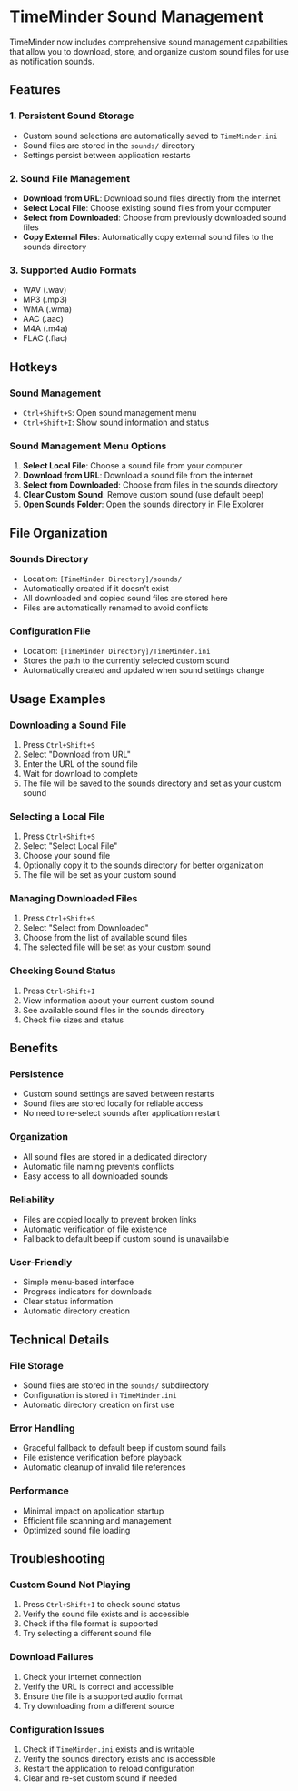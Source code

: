 # TimeMinder Sound Management

TimeMinder now includes comprehensive sound management capabilities that allow you to download, store, and organize custom sound files for use as notification sounds.

## Features

### 1. Persistent Sound Storage
- Custom sound selections are automatically saved to `TimeMinder.ini`
- Sound files are stored in the `sounds/` directory
- Settings persist between application restarts

### 2. Sound File Management
- **Download from URL**: Download sound files directly from the internet
- **Select Local File**: Choose existing sound files from your computer
- **Select from Downloaded**: Choose from previously downloaded sound files
- **Copy External Files**: Automatically copy external sound files to the sounds directory

### 3. Supported Audio Formats
- WAV (.wav)
- MP3 (.mp3)
- WMA (.wma)
- AAC (.aac)
- M4A (.m4a)
- FLAC (.flac)

## Hotkeys

### Sound Management
- `Ctrl+Shift+S`: Open sound management menu
- `Ctrl+Shift+I`: Show sound information and status

### Sound Management Menu Options
1. **Select Local File**: Choose a sound file from your computer
2. **Download from URL**: Download a sound file from the internet
3. **Select from Downloaded**: Choose from files in the sounds directory
4. **Clear Custom Sound**: Remove custom sound (use default beep)
5. **Open Sounds Folder**: Open the sounds directory in File Explorer

## File Organization

### Sounds Directory
- Location: `[TimeMinder Directory]/sounds/`
- Automatically created if it doesn't exist
- All downloaded and copied sound files are stored here
- Files are automatically renamed to avoid conflicts

### Configuration File
- Location: `[TimeMinder Directory]/TimeMinder.ini`
- Stores the path to the currently selected custom sound
- Automatically created and updated when sound settings change

## Usage Examples

### Downloading a Sound File
1. Press `Ctrl+Shift+S`
2. Select "Download from URL"
3. Enter the URL of the sound file
4. Wait for download to complete
5. The file will be saved to the sounds directory and set as your custom sound

### Selecting a Local File
1. Press `Ctrl+Shift+S`
2. Select "Select Local File"
3. Choose your sound file
4. Optionally copy it to the sounds directory for better organization
5. The file will be set as your custom sound

### Managing Downloaded Files
1. Press `Ctrl+Shift+S`
2. Select "Select from Downloaded"
3. Choose from the list of available sound files
4. The selected file will be set as your custom sound

### Checking Sound Status
1. Press `Ctrl+Shift+I`
2. View information about your current custom sound
3. See available sound files in the sounds directory
4. Check file sizes and status

## Benefits

### Persistence
- Custom sound settings are saved between restarts
- Sound files are stored locally for reliable access
- No need to re-select sounds after application restart

### Organization
- All sound files are stored in a dedicated directory
- Automatic file naming prevents conflicts
- Easy access to all downloaded sounds

### Reliability
- Files are copied locally to prevent broken links
- Automatic verification of file existence
- Fallback to default beep if custom sound is unavailable

### User-Friendly
- Simple menu-based interface
- Progress indicators for downloads
- Clear status information
- Automatic directory creation

## Technical Details

### File Storage
- Sound files are stored in the `sounds/` subdirectory
- Configuration is stored in `TimeMinder.ini`
- Automatic directory creation on first use

### Error Handling
- Graceful fallback to default beep if custom sound fails
- File existence verification before playback
- Automatic cleanup of invalid file references

### Performance
- Minimal impact on application startup
- Efficient file scanning and management
- Optimized sound file loading

## Troubleshooting

### Custom Sound Not Playing
1. Press `Ctrl+Shift+I` to check sound status
2. Verify the sound file exists and is accessible
3. Check if the file format is supported
4. Try selecting a different sound file

### Download Failures
1. Check your internet connection
2. Verify the URL is correct and accessible
3. Ensure the file is a supported audio format
4. Try downloading from a different source

### Configuration Issues
1. Check if `TimeMinder.ini` exists and is writable
2. Verify the sounds directory exists and is accessible
3. Restart the application to reload configuration
4. Clear and re-set custom sound if needed 